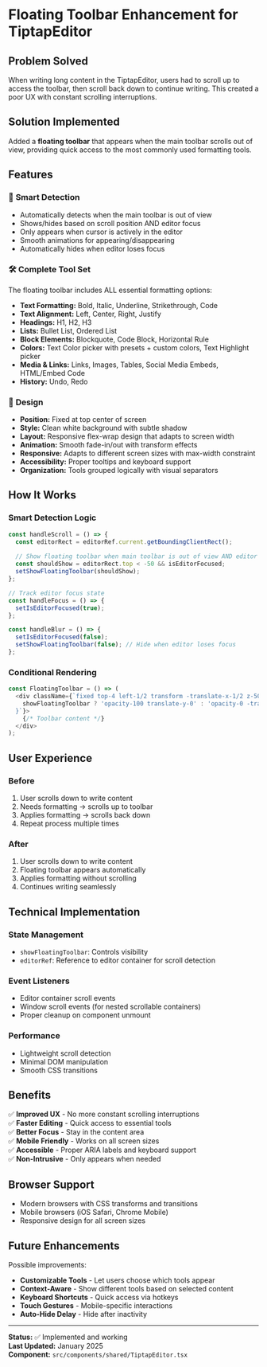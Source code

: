 # Floating Toolbar Enhancement for TiptapEditor

## Problem Solved
When writing long content in the TiptapEditor, users had to scroll up to access the toolbar, then scroll back down to continue writing. This created a poor UX with constant scrolling interruptions.

## Solution Implemented
Added a **floating toolbar** that appears when the main toolbar scrolls out of view, providing quick access to the most commonly used formatting tools.

## Features

### 🎯 **Smart Detection**
- Automatically detects when the main toolbar is out of view
- Shows/hides based on scroll position AND editor focus
- Only appears when cursor is actively in the editor
- Smooth animations for appearing/disappearing
- Automatically hides when editor loses focus

### 🛠️ **Complete Tool Set**
The floating toolbar includes ALL essential formatting options:
- **Text Formatting:** Bold, Italic, Underline, Strikethrough, Code
- **Text Alignment:** Left, Center, Right, Justify
- **Headings:** H1, H2, H3
- **Lists:** Bullet List, Ordered List
- **Block Elements:** Blockquote, Code Block, Horizontal Rule
- **Colors:** Text Color picker with presets + custom colors, Text Highlight picker
- **Media & Links:** Links, Images, Tables, Social Media Embeds, HTML/Embed Code
- **History:** Undo, Redo

### 🎨 **Design**
- **Position:** Fixed at top center of screen
- **Style:** Clean white background with subtle shadow
- **Layout:** Responsive flex-wrap design that adapts to screen width
- **Animation:** Smooth fade-in/out with transform effects
- **Responsive:** Adapts to different screen sizes with max-width constraint
- **Accessibility:** Proper tooltips and keyboard support
- **Organization:** Tools grouped logically with visual separators

## How It Works

### Smart Detection Logic
```javascript
const handleScroll = () => {
  const editorRect = editorRef.current.getBoundingClientRect();
  
  // Show floating toolbar when main toolbar is out of view AND editor is focused
  const shouldShow = editorRect.top < -50 && isEditorFocused;
  setShowFloatingToolbar(shouldShow);
};

// Track editor focus state
const handleFocus = () => {
  setIsEditorFocused(true);
};

const handleBlur = () => {
  setIsEditorFocused(false);
  setShowFloatingToolbar(false); // Hide when editor loses focus
};
```

### Conditional Rendering
```javascript
const FloatingToolbar = () => (
  <div className={`fixed top-4 left-1/2 transform -translate-x-1/2 z-50 ${
    showFloatingToolbar ? 'opacity-100 translate-y-0' : 'opacity-0 -translate-y-2 pointer-events-none'
  }`}>
    {/* Toolbar content */}
  </div>
);
```

## User Experience

### Before
1. User scrolls down to write content
2. Needs formatting → scrolls up to toolbar
3. Applies formatting → scrolls back down
4. Repeat process multiple times

### After  
1. User scrolls down to write content
2. Floating toolbar appears automatically
3. Applies formatting without scrolling
4. Continues writing seamlessly

## Technical Implementation

### State Management
- `showFloatingToolbar`: Controls visibility
- `editorRef`: Reference to editor container for scroll detection

### Event Listeners
- Editor container scroll events
- Window scroll events (for nested scrollable containers)
- Proper cleanup on component unmount

### Performance
- Lightweight scroll detection
- Minimal DOM manipulation
- Smooth CSS transitions

## Benefits

✅ **Improved UX** - No more constant scrolling interruptions  
✅ **Faster Editing** - Quick access to essential tools  
✅ **Better Focus** - Stay in the content area  
✅ **Mobile Friendly** - Works on all screen sizes  
✅ **Accessible** - Proper ARIA labels and keyboard support  
✅ **Non-Intrusive** - Only appears when needed  

## Browser Support
- Modern browsers with CSS transforms and transitions
- Mobile browsers (iOS Safari, Chrome Mobile)
- Responsive design for all screen sizes

## Future Enhancements

Possible improvements:
- **Customizable Tools** - Let users choose which tools appear
- **Context-Aware** - Show different tools based on selected content
- **Keyboard Shortcuts** - Quick access via hotkeys
- **Touch Gestures** - Mobile-specific interactions
- **Auto-Hide Delay** - Hide after inactivity

---

**Status:** ✅ Implemented and working  
**Last Updated:** January 2025  
**Component:** `src/components/shared/TiptapEditor.tsx`
